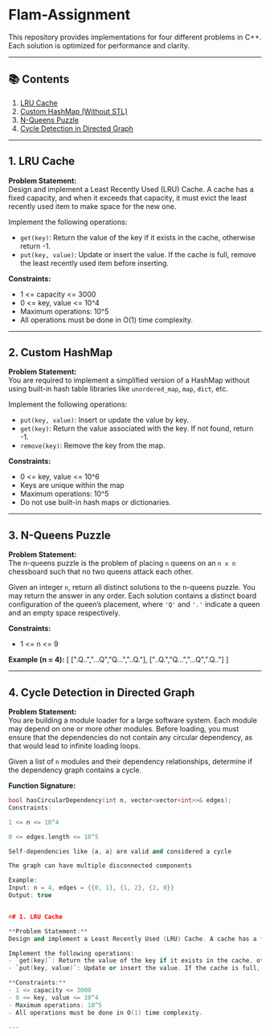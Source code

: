 # Flam-Assignment


This repository provides implementations for four different problems in C++. Each solution is optimized for performance and clarity.

---

## 📚 Contents

1. [LRU Cache](#1-lru-cache)
2. [Custom HashMap (Without STL)](#2-custom-hashmap-without-stl)
3. [N-Queens Puzzle](#3-n-queens-puzzle)
4. [Cycle Detection in Directed Graph](#4-cycle-detection-in-directed-graph)

---
## 1. LRU Cache

**Problem Statement:**  
Design and implement a Least Recently Used (LRU) Cache. A cache has a fixed capacity, and when it exceeds that capacity, it must evict the least recently used item to make space for the new one.

Implement the following operations:
- `get(key)`: Return the value of the key if it exists in the cache, otherwise return -1.
- `put(key, value)`: Update or insert the value. If the cache is full, remove the least recently used item before inserting.

**Constraints:**
- 1 <= capacity <= 3000  
- 0 <= key, value <= 10^4  
- Maximum operations: 10^5  
- All operations must be done in O(1) time complexity.

---

## 2. Custom HashMap

**Problem Statement:**  
You are required to implement a simplified version of a HashMap without using built-in hash table libraries like `unordered_map`, `map`, `dict`, etc.

Implement the following operations:
- `put(key, value)`: Insert or update the value by key.
- `get(key)`: Return the value associated with the key. If not found, return -1.
- `remove(key)`: Remove the key from the map.

**Constraints:**
- 0 <= key, value <= 10^6  
- Keys are unique within the map  
- Maximum operations: 10^5  
- Do not use built-in hash maps or dictionaries.

---

## 3. N-Queens Puzzle

**Problem Statement:**  
The n-queens puzzle is the problem of placing `n` queens on an `n x n` chessboard such that no two queens attack each other.

Given an integer `n`, return all distinct solutions to the n-queens puzzle. You may return the answer in any order. Each solution contains a distinct board configuration of the queen’s placement, where `'Q'` and `'.'` indicate a queen and an empty space respectively.

**Constraints:**
- 1 <= n <= 9

**Example (n = 4):**
[
[".Q..","...Q","Q...","..Q."],
["..Q.","Q...","...Q",".Q.."]
]

---

## 4. Cycle Detection in Directed Graph

**Problem Statement:**  
You are building a module loader for a large software system. Each module may depend on one or more other modules. Before loading, you must ensure that the dependencies do not contain any circular dependency, as that would lead to infinite loading loops.

Given a list of `n` modules and their dependency relationships, determine if the dependency graph contains a cycle.

**Function Signature:**
```cpp
bool hasCircularDependency(int n, vector<vector<int>>& edges);
Constraints:

1 <= n <= 10^4

0 <= edges.length <= 10^5

Self-dependencies like {a, a} are valid and considered a cycle

The graph can have multiple disconnected components

Example:
Input: n = 4, edges = {{0, 1}, {1, 2}, {2, 0}}
Output: true


## 1. LRU Cache

**Problem Statement:**  
Design and implement a Least Recently Used (LRU) Cache. A cache has a fixed capacity, and when it exceeds that capacity, it must evict the least recently used item to make space for the new one.

Implement the following operations:
- `get(key)`: Return the value of the key if it exists in the cache, otherwise return -1.
- `put(key, value)`: Update or insert the value. If the cache is full, remove the least recently used item before inserting.

**Constraints:**
- 1 <= capacity <= 3000  
- 0 <= key, value <= 10^4  
- Maximum operations: 10^5  
- All operations must be done in O(1) time complexity.

---








